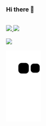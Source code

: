 ### Hi there 👋

<br>

<div align="center" style="display:flex">
  <a href="https://github.com/victorcarpes">
  <img height="180em" src="https://github-readme-stats.vercel.app/api?username=victorcarpes&show_icons=true&theme=city_lights&include_all_commits=true&count_private=true"/>
  <img height="180em" src="https://github-readme-stats.vercel.app/api/top-langs/?username=victorcarpes&layout=compact&langs_count=7&theme=city_lights"/>
</div>

<br>

<div> 
  <a href="https://www.linkedin.com/in/victor-carpes-59966722a/" target="_blank">
    <img src="https://img.shields.io/badge/-LinkedIn-%230077B5?style=for-the-badge&logo=linkedin&logoColor=white" target="_blank">
  </a> 
 
  ![Snake animation](https://github.com/biancahoffer/biancahoffer/blob/output/github-contribution-grid-snake.svg)
</div>
